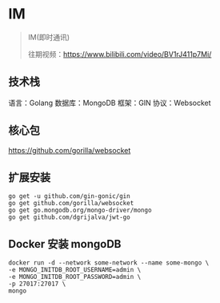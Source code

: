 # IM

> IM(即时通讯)
> 
> 往期视频：https://www.bilibili.com/video/BV1rJ411p7Mi/

## 技术栈
语言：Golang 数据库：MongoDB 框架：GIN 协议：Websocket

## 核心包
https://github.com/gorilla/websocket

## 扩展安装
```shell
go get -u github.com/gin-gonic/gin
go get github.com/gorilla/websocket
go get go.mongodb.org/mongo-driver/mongo
go get github.com/dgrijalva/jwt-go
```

## Docker 安装 mongoDB
```shell
docker run -d --network some-network --name some-mongo \
-e MONGO_INITDB_ROOT_USERNAME=admin \
-e MONGO_INITDB_ROOT_PASSWORD=admin \
-p 27017:27017 \
mongo
```
